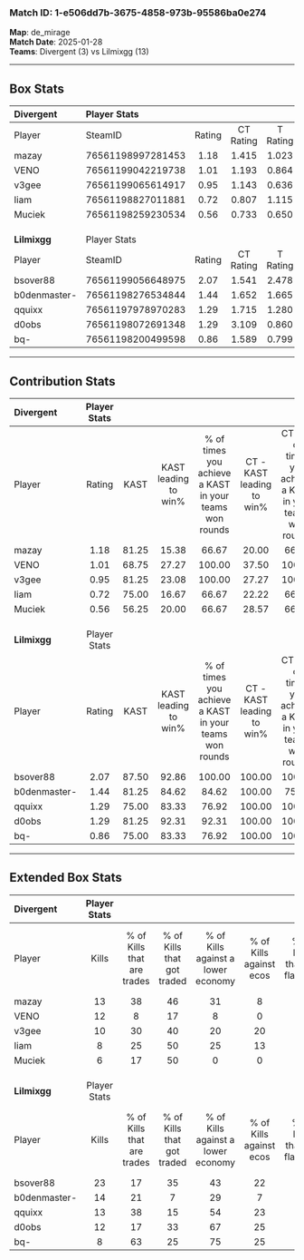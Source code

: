 ### Match ID: 1-e506dd7b-3675-4858-973b-95586ba0e274  
**Map**: de_mirage  
**Match Date**: 2025-01-28  
**Teams**: Divergent (3) vs Lilmixgg (13)  

---  

## Box Stats  

| **Divergent** | Player Stats      |        |           |          |       |       |       |         |        |      |     |
| :- | :- | :-: | :-: | :-: | :-: | :-: | :-: | :-: | :-: | :-: | :-: |
| Player        | SteamID           | Rating | CT Rating | T Rating | KAST  |  ADR  | Kills | Assists | Deaths | K/D  | HS% |
| mazay         | 76561198997281453 |  1.18  |   1.415   |  1.023   | 81.25 | 83.9  |  13   |    4    |   14   | 0.93 | 53  |
| VENO          | 76561199042219738 |  1.01  |   1.193   |  0.864   | 68.75 | 75.9  |  12   |    3    |   14   | 0.86 | 50  |
| v3gee         | 76561199065614917 |  0.95  |   1.143   |  0.636   | 81.25 | 63.3  |  10   |    3    |   14   | 0.71 | 50  |
| Iiam          | 76561198827011881 |  0.72  |   0.807   |  1.115   | 75.00 | 51.0  |   8   |    2    |   15   | 0.53 | 75  |
| Muciek        | 76561198259230534 |  0.56  |   0.733   |  0.650   | 56.25 | 64.3  |   6   |    4    |   14   | 0.43 | 16  |
|               |                   |        |           |          |       |       |       |         |        |      |     |
|               |                   |        |           |          |       |       |       |         |        |      |     |
|               |                   |        |           |          |       |       |       |         |        |      |     |
| **Lilmixgg**  | Player Stats      |        |           |          |       |       |       |         |        |      |     |
| Player        | SteamID           | Rating | CT Rating | T Rating | KAST  |  ADR  | Kills | Assists | Deaths | K/D  | HS% |
| bsover88      | 76561199056648975 |  2.07  |   1.541   |  2.478   | 87.50 | 149.8 |  23   |    3    |   11   | 2.09 | 60  |
| b0denmaster-  | 76561198276534844 |  1.44  |   1.652   |  1.665   | 81.25 | 86.1  |  14   |    3    |   8    | 1.75 | 28  |
| qquixx        | 76561197978970283 |  1.29  |   1.715   |  1.280   | 75.00 | 86.9  |  13   |    5    |   10   | 1.30 | 30  |
| d0obs         | 76561198072691348 |  1.29  |   3.109   |  0.860   | 81.25 | 79.6  |  12   |    5    |   9    | 1.33 | 41  |
| bq-           | 76561198200499598 |  0.86  |   1.589   |  0.799   | 75.00 | 59.6  |   8   |    5    |   12   | 0.67 | 62  |
---  

## Contribution Stats  

| **Divergent** | Player Stats |       |                      |                                                        |                           |                                                             |                          |                                                            |
| :- | :-: | :-: | :-: | :-: | :-: | :-: | :-: | :-: |
| Player        |    Rating    | KAST  | KAST leading to win% | % of times you achieve a KAST in your teams won rounds | CT - KAST leading to win% | CT - % of times you achieve a KAST in your teams won rounds | T - KAST leading to win% | T - % of times you achieve a KAST in your teams won rounds |
| mazay         |     1.18     | 81.25 |        15.38         |                         66.67                          |           20.00           |                            66.67                            |           0.00           |                            0.00                            |
| VENO          |     1.01     | 68.75 |        27.27         |                         100.00                         |           37.50           |                           100.00                            |           0.00           |                            0.00                            |
| v3gee         |     0.95     | 81.25 |        23.08         |                         100.00                         |           27.27           |                           100.00                            |           0.00           |                            0.00                            |
| Iiam          |     0.72     | 75.00 |        16.67         |                         66.67                          |           22.22           |                            66.67                            |           0.00           |                            0.00                            |
| Muciek        |     0.56     | 56.25 |        20.00         |                         66.67                          |           28.57           |                            66.67                            |           0.00           |                            0.00                            |
|               |              |       |                      |                                                        |                           |                                                             |                          |                                                            |
|               |              |       |                      |                                                        |                           |                                                             |                          |                                                            |
|               |              |       |                      |                                                        |                           |                                                             |                          |                                                            |
| **Lilmixgg**  | Player Stats |       |                      |                                                        |                           |                                                             |                          |                                                            |
| Player        |    Rating    | KAST  | KAST leading to win% | % of times you achieve a KAST in your teams won rounds | CT - KAST leading to win% | CT - % of times you achieve a KAST in your teams won rounds | T - KAST leading to win% | T - % of times you achieve a KAST in your teams won rounds |
| bsover88      |     2.07     | 87.50 |        92.86         |                         100.00                         |          100.00           |                           100.00                            |          90.00           |                           100.00                           |
| b0denmaster-  |     1.44     | 81.25 |        84.62         |                         84.62                          |          100.00           |                            75.00                            |          80.00           |                           88.89                            |
| qquixx        |     1.29     | 75.00 |        83.33         |                         76.92                          |          100.00           |                           100.00                            |          75.00           |                           66.67                            |
| d0obs         |     1.29     | 81.25 |        92.31         |                         92.31                          |          100.00           |                           100.00                            |          88.89           |                           88.89                            |
| bq-           |     0.86     | 75.00 |        83.33         |                         76.92                          |          100.00           |                           100.00                            |          75.00           |                           66.67                            |
---  

## Extended Box Stats  

| **Divergent** | Player Stats |                            |                            |                                    |                         |                              |                                 |        |                             |                                     |                          |                               |                            |
| :- | :-: | :-: | :-: | :-: | :-: | :-: | :-: | :-: | :-: | :-: | :-: | :-: | :-: |
| Player        |    Kills     | % of Kills that are trades | % of Kills that got traded | % of Kills against a lower economy | % of Kills against ecos | % of Kills that are flawless | % of Kills that are close duels | Deaths | % of Deaths that get traded | % of Deaths against a lower economy | % of Deaths against ecos | % of Deaths that are flawless | % of Deaths that are close |
| mazay         |      13      |             38             |             46             |                 31                 |            8            |              46              |                8                |   14   |             29              |                  7                  |            7             |              57               |             0              |
| VENO          |      12      |             8              |             17             |                 8                  |            0            |              67              |                0                |   14   |             21              |                  7                  |            7             |              79               |             0              |
| v3gee         |      10      |             30             |             40             |                 20                 |           20            |              60              |               30                |   14   |             14              |                 14                  |            7             |              64               |             7              |
| Iiam          |      8       |             25             |             50             |                 25                 |           13            |              88              |               13                |   15   |             33              |                 13                  |            7             |              93               |             0              |
| Muciek        |      6       |             17             |             50             |                 0                  |            0            |              67              |                0                |   14   |             21              |                 14                  |            7             |              50               |             0              |
|               |              |                            |                            |                                    |                         |                              |                                 |        |                             |                                     |                          |                               |                            |
|               |              |                            |                            |                                    |                         |                              |                                 |        |                             |                                     |                          |                               |                            |
|               |              |                            |                            |                                    |                         |                              |                                 |        |                             |                                     |                          |                               |                            |
| **Lilmixgg**  | Player Stats |                            |                            |                                    |                         |                              |                                 |        |                             |                                     |                          |                               |                            |
| Player        |    Kills     | % of Kills that are trades | % of Kills that got traded | % of Kills against a lower economy | % of Kills against ecos | % of Kills that are flawless | % of Kills that are close duels | Deaths | % of Deaths that get traded | % of Deaths against a lower economy | % of Deaths against ecos | % of Deaths that are flawless | % of Deaths that are close |
| bsover88      |      23      |             17             |             35             |                 43                 |           22            |              78              |                0                |   11   |             45              |                 45                  |            18            |              36               |             18             |
| b0denmaster-  |      14      |             21             |             7              |                 29                 |            7            |              93              |                0                |   8    |             38              |                 38                  |            13            |              100              |             0              |
| qquixx        |      13      |             38             |             15             |                 54                 |           23            |              38              |                0                |   10   |             30              |                 40                  |            20            |              60               |             20             |
| d0obs         |      12      |             17             |             33             |                 67                 |           25            |              58              |                0                |   9    |             44              |                 22                  |            11            |              44               |             11             |
| bq-           |      8       |             63             |             25             |                 75                 |           25            |              88              |               13                |   12   |             33              |                 33                  |            8             |              83               |             0              |

